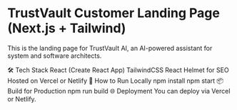 
# TrustVault Customer Landing Page (Next.js + Tailwind)


This is the landing page for TrustVault AI, an AI-powered assistant for system and software architects.

🛠 Tech Stack
React (Create React App)
TailwindCSS
React Helmet for SEO
Hosted on Vercel or Netlify
🚀 How to Run Locally
npm install
npm start
📦 Build for Production
npm run build
🌐 Deployment
You can deploy via Vercel or Netlify.
